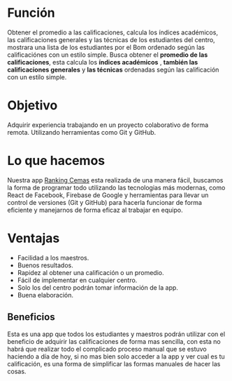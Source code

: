 # Función

Obtener el promedio a las calificaciones, calcula los índices académicos, las calificaciones generales y las técnicas de los estudiantes del centro, mostrara una lista de los estudiantes por el Bom ordenado según las calificaciónes con un estilo simple. Busca obtener el  **promedio de las calificaciones**, esta calcula los **índices académicos** , **también las calificaciones generales** y **las técnicas** ordenadas según las calificación con un estilo simple.

# Objetivo
  
Adquirir experiencia trabajando en un proyecto colaborativo de forma remota. Utilizando herramientas como Git y GitHub.

# Lo que hacemos

Nuestra app [Ranking Cemas](http://adonyssantos.me/rankings-cemas/) esta realizada de una manera fácil, buscamos la forma de programar todo utilizando las tecnologias más modernas, como React de Facebook, Firebase de Google y herramientas para llevar un control de versiones (Git y GitHub) para hacerla funcionar de forma eficiente y manejarnos de forma eficaz al trabajar en equipo.

# Ventajas

- Facilidad a los maestros.
- Buenos resultados.
- Rapidez al obtener una calificación o un promedio.
- Fácil de implementar en cualquier centro.
- Solo los del centro podrán tomar información de la app.
- Buena elaboración.

 ## Beneficios
 
 Esta es una app que todos los estudiantes y maestros podrán utilizar con el beneficio de adquirir las calificaciones de forma mas sencilla, con esta no habrá que realizar todo el complicado proceso manual que se estuvo haciendo a día de hoy, si no mas bien solo acceder a la app y ver cual es tu calificación, es una forma de simplificar las formas manuales de hacer las cosas. 
 